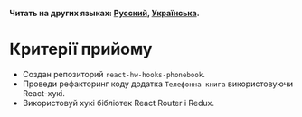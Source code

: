 **Читать на других языках: [Русский](README.md), [Українська](README.ua.md).**

# Критерії прийому

- Создан репозиторий `react-hw-hooks-phonebook`.
- Проведи рефакторинг коду додатка `Телефонна книга` використовуючи React-хукі.
- Використовуй хукі бібліотек React Router і Redux.
